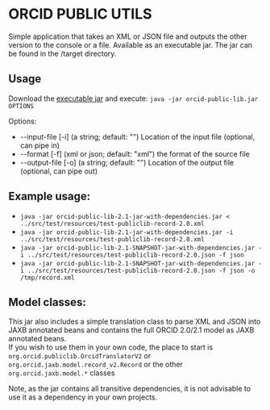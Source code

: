 # ORCID PUBLIC UTILS

Simple application that takes an XML or JSON file and outputs the other version to the console or a file.  Available as an executable jar.  The jar can be found in the /target directory.

## Usage

Download the [executable jar](https://github.com/ORCID/orcid-public-lib/raw/master/target/orcid-public-lib-2.1-jar-with-dependencies.jar) and execute: ```java -jar orcid-public-lib.jar OPTIONS```

Options:

-  --input-file [-i] (a string; default: "")
    Location of the input file (optional, can pipe in)
-  --format [-f] (xml or json; default: "xml")
    the format of the source file
-  --output-file [-o] (a string; default: "")
    Location of the output file (optional, can pipe out)

## Example usage:

- ```java -jar orcid-public-lib-2.1-jar-with-dependencies.jar < ../src/test/resources/test-publiclib-record-2.0.xml```
- ```java -jar orcid-public-lib-2.1-jar-with-dependencies.jar -i ../src/test/resources/test-publiclib-record-2.0.xml```
- ```java -jar orcid-public-lib-2.1-SNAPSHOT-jar-with-dependencies.jar -i ../src/test/resources/test-publiclib-record-2.0.json -f json```
- ```java -jar orcid-public-lib-2.1-SNAPSHOT-jar-with-dependencies.jar -i ../src/test/resources/test-publiclib-record-2.0.json -f json -o /tmp/record.xml```

## Model classes:

This jar also includes a simple translation class to parse XML and JSON into JAXB annotated beans and contains the full ORCID 2.0/2.1 model as JAXB annotated beans.  
If you wish to use them in your own code, the place to start is ```org.orcid.publiclib.OrcidTranslatorV2``` or ```org.orcid.jaxb.model.record_v2.Record``` or the other ```org.orcid.jaxb.model.*``` classes 

Note, as the jar contains all transitive dependencies, it is not advisable to use it as a dependency in your own projects.
